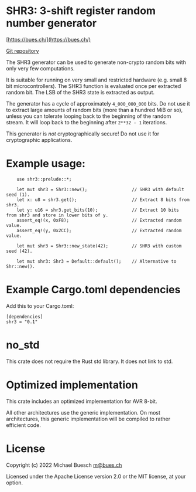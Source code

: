 # SHR3: 3-shift register random number generator

[https://bues.ch/](https://bues.ch/)

[Git repository](https://bues.ch/cgit/shr3rs.git/)

The SHR3 generator can be used to generate non-crypto random bits with only very few computations.

It is suitable for running on very small and restricted hardware (e.g. small 8 bit microcontrollers).
The SHR3 function is evaluated once per extracted random bit. The LSB of the SHR3 state is extracted as output.

The generator has a cycle of approximately `4_000_000_000` bits.
Do not use it to extract large amounts of random bits (more than a hundred MiB or so),
unless you can tolerate looping back to the beginning of the random stream.
It will loop back to the beginning after `2**32 - 1` iterations.

This generator is *not* cryptographically secure! Do not use it for cryptographic applications.

# Example usage:

```
    use shr3::prelude::*;

    let mut shr3 = Shr3::new();                 // SHR3 with default seed (1).
    let x: u8 = shr3.get();                     // Extract 8 bits from shr3.
    let y: u16 = shr3.get_bits(10);             // Extract 10 bits from shr3 and store in lower bits of y.
    assert_eq!(x, 0xF8);                        // Extracted random value.
    assert_eq!(y, 0x2CC);                       // Extracted random value.

    let mut shr3 = Shr3::new_state(42);         // SHR3 with custom seed (42).

    let mut shr3: Shr3 = Default::default();    // Alternative to Shr::new().
```

# Example Cargo.toml dependencies

Add this to your Cargo.toml:

```
[dependencies]
shr3 = "0.1"
```

# no_std

This crate does not require the Rust std library. It does not link to std.

# Optimized implementation

This crate includes an optimized implementation for AVR 8-bit.

All other architectures use the generic implementation.
On most architectures, this generic implementation will be compiled to rather efficient code.

# License

Copyright (c) 2022 Michael Buesch <m@bues.ch>

Licensed under the Apache License version 2.0 or the MIT license, at your option.
